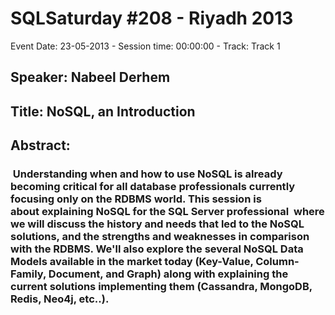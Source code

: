 # SQLSaturday #208 - Riyadh 2013
Event Date: 23-05-2013 - Session time: 00:00:00 - Track: Track 1
## Speaker: Nabeel Derhem
## Title: NoSQL, an Introduction
## Abstract:
###  Understanding when and how to use NoSQL is already becoming critical for all database professionals currently focusing only on the RDBMS world. This session is about explaining NoSQL for the SQL Server professional  where we will discuss the history and needs that led to the NoSQL solutions, and the strengths and weaknesses in comparison with the RDBMS. We'll also explore the several NoSQL Data Models available in the market today (Key-Value, Column-Family, Document, and Graph) along with explaining the current solutions implementing them (Cassandra, MongoDB, Redis, Neo4j, etc..).

